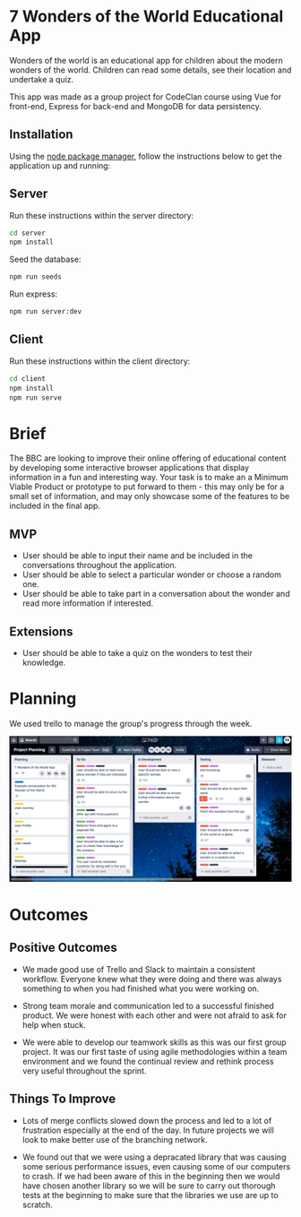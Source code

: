 # 7 Wonders of the World Educational App

Wonders of the world is an educational app for children about the modern wonders of the world. Children can read some details, see their location and undertake a quiz.

This app was made as a group project for CodeClan course using Vue for front-end, Express for back-end and MongoDB for data persistency.

## Installation

Using the [node package manager](https://www.npmjs.com/get-npm), follow the instructions below to get the application up and running:

## Server

Run these instructions within the server directory:

```bash
cd server
npm install
```

Seed the database:

```bash
npm run seeds
```
Run express:

```bash
npm run server:dev
```

## Client

Run these instructions within the client directory:

```bash
cd client
npm install
npm run serve
```

# Brief

The BBC are looking to improve their online offering of educational content by developing some interactive browser applications that display information in a fun and interesting way. Your task is to make an a Minimum Viable Product or prototype to put forward to them - this may only be for a small set of information, and may only showcase some of the features to be included in the final app.

## MVP

* User should be able to input their name and be included in the conversations throughout the application.
* User should be able to select a particular wonder or choose a random one.
* User should be able to take part in a conversation about the wonder and read more information if interested.

## Extensions

* User should be able to take a quiz on the wonders to test their knowledge.

# Planning

We used trello to manage the group's progress through the week.

![Image](/images/trelloBoard.png)

# Outcomes

## Positive Outcomes

* We made good use of Trello and Slack to maintain a consistent workflow. Everyone knew what they were doing and there was always something to when you had finished what you were working on.

* Strong team morale and communication led to a successful finished product. We were honest with each other and were not afraid to ask for help when stuck.

* We were able to develop our teamwork skills as this was our first group project. It was our first taste of using agile methodologies within a team environment and we found the continual review and rethink process very useful throughout the sprint.

## Things To Improve

* Lots of merge conflicts slowed down the process and led to a lot of frustration especially at the end of the day. In future projects we will look to make better use of the branching network.

* We found out that we were using a depracated library that was causing some serious performance issues, even causing some of our computers to crash. If we had been aware of this in the beginning then we would have chosen another library so we will be sure to carry out thorough tests at the beginning to make sure that the libraries we use are up to scratch.
